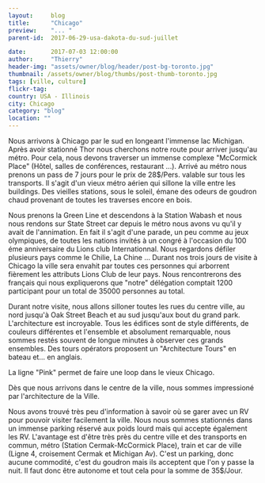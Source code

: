 ```yaml
---
layout:     blog
title:      "Chicago"
preview:    "... "
parent-id:  2017-06-29-usa-dakota-du-sud-juillet

date:       2017-07-03 12:00:00
author:     "Thierry"
header-img: "assets/owner/blog/header/post-bg-toronto.jpg"
thumbnail: /assets/owner/blog/thumbs/post-thumb-toronto.jpg
tags: [ville, culture]
flickr-tag: 
country: USA - Illinois
city: Chicago
category: "blog"
location: ""
---
```


Nous arrivons à Chicago par le sud en longeant l'immense lac Michigan. Après avoir stationné Thor nous cherchons notre route pour arriver jusqu'au métro. Pour cela, nous devons traverser un immense complexe "McCormick Place" (Hôtel, salles de conférences, restaurant ...). Arrivé au métro nous prenons un pass de 7 jours pour le prix de 28$/Pers. valable sur tous les transports. Il s'agit d'un vieux métro aérien qui sillone la ville entre les buildings. Des vieilles stations, sous le soleil, émane des odeurs de goudron chaud provenant de toutes les traverses encore en bois.

Nous prenons la Green Line et descendons à la Station Wabash et nous nous rendons sur State Street car depuis le métro nous avons vu qu'il y avait de l'annimation. En fait il s'agit d'une parade, un peu comme au jeux olympiques, de toutes les nations invités à un congré à l'occasion du 100 éme anniversaire du Lions club Internationnal. Nous regardons défiler plusieurs pays comme le Chilie, La Chine ... Durant nos trois jours de visite à Chicago la ville sera envahit par toutes ces personnes qui arborrent fièrement les attributs Lions Club de leur pays. Nous rencontrerons des français qui nous expliquerons que "notre" délégation comptait 1200 participant pour un total de 35000 personnes au total.

Durant notre visite, nous allons silloner toutes les rues du centre ville, au nord jusqu'à Oak Street Beach et au sud jusqu'aux bout du grand park. L'architecture est incroyable. Tous les édifices sont de style différents, de couleurs différentes et l'ensemble et absolument remarquable, nous sommes restés souvent de longue minutes à observer ces grands ensembles. Des tours opérators proposent un "Architecture Tours" en bateau et... en anglais.


 La ligne "Pink" permet de faire une loop dans le vieux Chicago.

Dès que nous arrivons dans le centre de la ville, nous sommes impressioné par l'architecture de la Ville.


<p class="info-box bg-primary"><i class="fa fa-info-circle"></i>  
Nous avons trouvé très peu d'information à savoir où se garer avec un RV pour pouvoir visiter facilement la ville. Nous nous sommes stationnés dans un immense parking réservé aux poids lourd mais qui accepte également les RV. L'avantage est d'être très près du centre ville et des transports en commun, métro (Station Cermak-McCormick Place), train et car de ville (Ligne 4, croisement Cermak et Michigan Av). C'est un parking, donc aucune commodité, c'est du goudron mais ils acceptent que l'on y passe la nuit. Il faut donc être autonome et tout cela pour la somme de 35$/Jour.  
</p> 